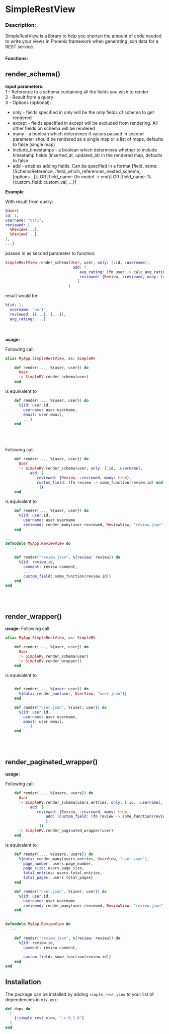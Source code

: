 
<h1> SimpleRestView</h1>

<h3>Description:</h3>
SimpleRestView is a library to help you shorten the amount of code needed to write your views in Phoenix framework when  generating json data for a REST service. 

<h4>Functions:</h4>
<h2>render_schema()</h2>

**input parameters:**\
1 - Reference to a schema containing all the fields you wish to render<br>
2 - Result from a query <br>
3 - Options (optional): <br>
- only - fields specified in only will be the only fields of schema to get rendered
- except - fields specified in except will be excluded from rendering. All other fields on schema will be rendered
- many - a boolean which determines if values passed in second parameter should be rendered as a single map or a list of maps, defaults to false (single map)
- include_timestamps - a boolean which determines whether to include timestamp fields (inserted_at, updated_at) in the rendered map, defaults to false
- add - enables adding fields. Can be specified in a format [field_name: {SchemaReference, :field_which_references_nested_schema, [options...]}] OR [field_name: (fn model -> end)] OR [field_name: %{custom_field: custom_val, ...}]

**Example**

With result from query:
```elixir
%User{
id: 1,
username: "usr1",
reviewed: [
  %Review{...},
  %Review{...}
],
...}
```
passed in as second parameter to function:
```elixir
SimpleRestView.render_schema(User, user, only: [:id, :username], 
                              add: [
                                 avg_rating: (fn user -> calc_avg_rating(user.id) end),
                                 reviewed: {Review, :reviewed, many: true}                     
                                ]                                 
                            )
```
result would be: 
```elixir
%{id: 1,
  username: "usr1",  
  reviewed: [{...}, {...}],
  avg_rating: ...}
```

<br><br>
**usage:** 

Following call:
```elixir
alias MyApp.SimpleRestView, as: SimpleRV

    def render(..., %{user, user}) do
      User
      |> SimpleRV.render_schema(user)
    end
```
is equivalent to
```elixir
    def render(..., %{user, user}) do
      %{id: user.id,
        username: user.username,
        email: user.email,
        ...}  
    end
```

<br><br><br>
Following call:
```elixir
    def render(..., %{user, user}) do
      User
      |> SimpleRV.render_schema(user, only: [:id, :username],
           add: [
              reviewed: {Review, :reviewed, many: true},
              custom_field: (fn review -> some_function(review.id) end)
               ])
    end
```
is equivalent to
```elixir
    def render(..., %{user, user}) do
      %{id: user.id,
        username: user.username
        reviewed: render_many(user.reviewed, ReviewView, "review.json")}
    end

...
defmodule MyApp.ReviewView do
  ...
  
    def render("review.json", %{review: review}) do
      %{id: review.id,
        comment: review.comment,
        ...
        custom_field: some_function(review.id)}   
    end
end
```



<br><br>

<h2>render_wrapper()</h2>

**usage:** 
Following call:

```elixir
alias MyApp.SimpleRestView, as: SimpleRV

    def render(..., %{user, user}) do
      User
      |> SimpleRV.render_schema(user)
      |> SimpleRV.render_wrapper()
    end
```
is equivalent to
```elixir

    def render(..., %{user: user}) do
      %{data: render_one(user, UserView, "user.json")}
    end

    def render("user.json", %{user, user}) do
      %{id: user.id,
        username: user.username,
        email: user.email,
        ...}  
    end
```

<br><br>
<h2>render_paginated_wrapper()</h2>

**usage:** 

Following call:
```elixir
    def render(..., %{users, users}) do
      User
      |> SimpleRV.render_schema(users.entries, only: [:id, :username], many: true,
           add: [
              reviewed: {Review, :reviewed, many: true, 
	              add: [custom_field: (fn review -> some_function(review.id) end)]
	              },
               ])
      |> SimpleRV.render_paginated_wrapper(user)
    end
```
is equivalent to
```elixir
    def render(..., %{users, users}) do
      %{data: render_many(users.entries, UserView, "user.json"),
        page_number: users.page_number,
        page_size: users.page_size,
        total_entries: users.total_entries,
        total_pages: users.total_pages}   
    end    

    def render("user.json", %{user, user}) do
      %{id: user.id,
        username: user.username
        reviewed: render_many(user.reviewed, ReviewView, "review.json")}
    end

...
defmodule MyApp.ReviewView do
  ...
  
    def render("review.json", %{review: review}) do
      %{id: review.id,
        comment: review.comment,
        ...
        custom_field: some_function(review.id)}   
    end
end
```




<h2>Installation</h2>

The package can be installed
by adding `simple_rest_view` to your list of dependencies in `mix.exs`:

```elixir
def deps do
  [
    {:simple_rest_view, "~> 0.1.0"}
  ]
end
```



